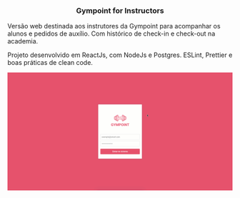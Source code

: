 <h3 align="center">
  Gympoint for Instructors
</h3>


Versão web destinada aos instrutores da Gympoint para acompanhar os alunos e pedidos de auxílio. Com histórico de check-in e check-out na academia.


Projeto desenvolvido em ReactJs, com NodeJs e Postgres. ESLint, Prettier e boas práticas de clean code.


![Alt Text](demogym.gif)
